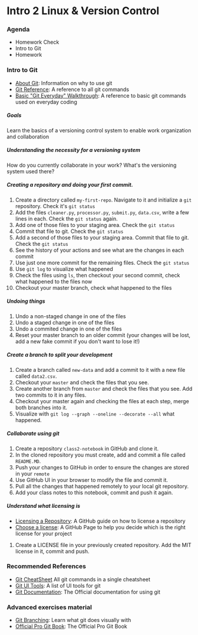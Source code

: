 # Intro 2 Linux & Version Control

### Agenda
* Homework Check
* Intro to Git
* Homework

### Intro to Git
* [About Git](https://git-scm.com/about/): Information on why to use git
* [Git Reference](https://git-scm.com/docs): A reference to all git commands
* [Basic "Git Everyday" Walkthrough](https://git-scm.com/docs/giteveryday): A reference to basic git commands used on everyday coding

##### Goals
Learn the basics of a versioning control system to enable work organization and collaboration

##### Understanding the necessity for a versioning system
How do you currently collaborate in your work? What's the versioning system used there?

##### Creating a repository and doing your first commit.
1. Create a directory called `my-first-repo`. Navigate to it and initialize a `git` repository. Check it's `git status`
2. Add the files `cleaner.py`, `processor.py`, `submit.py`, `data.csv`, write a few lines in each. Check the `git status` again.
3. Add one of those files to your staging area. Check the `git status`
4. Commit that file to git. Check the `git status`
5. Add a second of those files to your staging area. Commit that file to git. Check the `git status` 
6. See the history of your actions and see what are the changes in each commit
7. Use just one more commit for the remaining files. Check the `git status` 
8. Use `git log` to visualize what happened
9. Check the files using `ls`, then checkout your second commit, check what happened to the files now
10. Checkout your master branch, check what happened to the files

##### Undoing things
1. Undo a non-staged change in one of the files
2. Undo a staged change in one of the files
3. Undo a commited change in one of the files
4. Reset your master branch to an older commit (your changes will be lost, add a new fake commit if you don't want to lose it!)

##### Create a branch to split your development
1. Create a branch called `new-data` and add a commit to it with a new file called `data2.csv`.
2. Checkout your `master` and check the files that you see. 
3. Create another branch from `master` and check the files that you see. Add two commits to it in any files.
3. Checkout your master again and checking the files at each step, merge both branches into it.
4. Visualize with `git log --graph --oneline --decorate --all` what happened.

##### Collaborate using git
1. Create a repository `class2-notebook` in GitHub and clone it.
2. In the cloned repository you must create, add and commit a file called `README.MD`.
2. Push your changes to GitHub in order to ensure the changes are stored in your `remote`
3. Use GitHub UI in your browser to modify the file and commit it.
4. Pull all the changes that happened remotely to your local git repository.
5. Add your class notes to this notebook, commit and push it again.

##### Understand what licensing is
* [Licensing a Repository](https://help.github.com/en/articles/licensing-a-repository): A GitHub guide on how to license a repository
* [Choose a license](https://choosealicense.com/): A GitHub Page to help you decide which is the right license for your project

1. Create a LICENSE file in your previously created repository. Add the MIT license in it, commit and push.

### Recommended References
* [Git CheatSheet](https://www.atlassian.com/git/tutorials/atlassian-git-cheatsheet) All git commands in a single cheatsheet
* [Git UI Tools](https://git-scm.com/downloads/guis/): A list of UI tools for git
* [Git Documentation](https://git-scm.com/doc): The Official documentation for using git

### Advanced exercises material
* [Git Branching](https://learngitbranching.js.org/): Learn what git does visually with 
* [Official Pro Git Book](https://git-scm.com/book/en/v2): The Official Pro Git Book